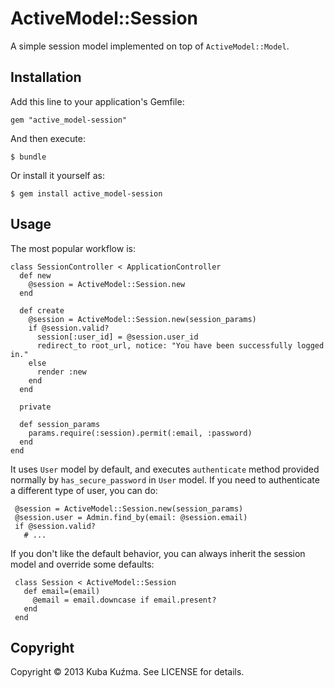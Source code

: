 # ActiveModel::Session

A simple session model implemented on top of `ActiveModel::Model`.

## Installation

Add this line to your application's Gemfile:

    gem "active_model-session"

And then execute:

    $ bundle

Or install it yourself as:

    $ gem install active_model-session

## Usage

The most popular workflow is:

    class SessionController < ApplicationController
      def new
        @session = ActiveModel::Session.new
      end

      def create
        @session = ActiveModel::Session.new(session_params)
        if @session.valid?
          session[:user_id] = @session.user_id
          redirect_to root_url, notice: "You have been successfully logged in."
        else
          render :new
        end
      end

      private

      def session_params
        params.require(:session).permit(:email, :password)
      end
    end

It uses `User` model by default, and executes `authenticate` method
provided normally by `has_secure_password` in `User` model. If you
need to authenticate a different type of user, you can do:

     @session = ActiveModel::Session.new(session_params)
     @session.user = Admin.find_by(email: @session.email)
     if @session.valid?
       # ...

If you don't like the default behavior, you can always inherit the
session model and override some defaults:

     class Session < ActiveModel::Session
       def email=(email)
         @email = email.downcase if email.present?
       end
     end


## Copyright

Copyright © 2013 Kuba Kuźma. See LICENSE for details.
